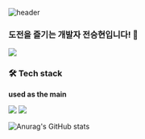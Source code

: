 ![header](https://capsule-render.vercel.app/api?type=wave&color=auto&height=300&section=header&text=welcome%20&fontSize=90)
### 도전을 즐기는 개발자 전승현입니다! 👋
<a href="https://velog.io/@jasonyes/" target="_blank"><img src="https://img.shields.io/badge/velog-20C997?style=for-the-badge&logo=velog&logoColor=white"/></a>

### 🛠 Tech stack

**used as the main**


<a href="#" target="_blank"><img src="https://img.shields.io/badge/spring-6DB33F?style=for-the-badge&logo=spring&logoColor=white"/></a>
<a href="#" target="_blank"><img src="https://img.shields.io/badge/mysql-4479A1?style=for-the-badge&logo=mysql&logoColor=white"/></a>



![Anurag's GitHub stats](https://github-readme-stats.vercel.app/api?username=JasonYesBro&show_icons=true&theme=yeblu)
